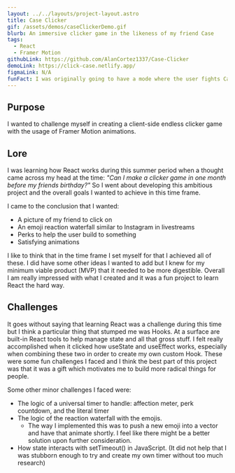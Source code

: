 ```yaml
---
layout: ../../layouts/project-layout.astro
title: Case Clicker
gif: /assets/demos/caseClickerDemo.gif
blurb: An immersive clicker game in the likeness of my friend Case
tags:
  - React
  - Framer Motion
githubLink: https://github.com/AlanCortez1337/Case-Clicker
demoLink: https://click-case.netlify.app/
figmaLink: N/A
funFact: I was originally going to have a mode where the user fights Case to regain lost affection.
---
```


## Purpose

I wanted to challenge myself in creating a client-side endless clicker game with the usage of Framer Motion animations.

## Lore

I was learning how React works during this summer period when a thought came across my head at the time: _"Can I make a clicker game in one month before my friends birthday?"_ So I went about developing this ambitious project and the overall goals I wanted to achieve in this time frame.

I came to the conclusion that I wanted:

- A picture of my friend to click on
- An emoji reaction waterfall similar to Instagram in livestreams
- Perks to help the user build to something
- Satisfying animations

I like to think that in the time frame I set myself for that I achieved all of these. I did have some other ideas I wanted to add but I knew for my minimum viable product (MVP) that it needed to be more digestible. Overall I am really impressed with what I created and it was a fun project to learn React the hard way.

## Challenges

It goes without saying that learning React was a challenge during this time but I think a particular thing that stumped me was Hooks. At a surface are built-in React tools to help manage state and all that gross stuff. I felt really accomplished when it clicked how useState and useEffect works, especially when combining these two in order to create my own custom Hook. These were some fun challenges I faced and I think the best part of this project was that it was a gift which motivates me to build more radical things for people.

Some other minor challenges I faced were:

- The logic of a universal timer to handle: affection meter, perk countdown, and the literal timer
- The logic of the reaction waterfall with the emojis.
  - The way I implemented this was to push a new emoji into a vector and have that animate shortly. I feel like there might be a better solution upon further consideration.
- How state interacts with setTimeout() in JavaScript. (It did not help that I was stubborn enough to try and create my own timer without too much research)
